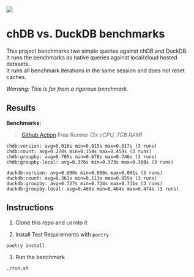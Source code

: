 <img src="https://avatars.githubusercontent.com/u/132536224?s=200&v=4" />

# chDB vs. DuckDB benchmarks

This project benchmarks two simple queries against chDB and DuckDB. <br>
It runs the benchmarks as native queries against local/cloud hosted datasets.. <br>
It runs all benchmark iterations in the same session and does not reset caches. <br>

_Warning: This is far from a rigorous benchmark._

## Results

**Benchmarks:**

> [Github Action](https://github.com/lmangani/embedded-olap-benchmarks/actions/workflows/benchmarks.yml) Free Runner _(2x vCPU, 7GB RAM)_
```
chdb:version: avg=0.016s min=0.015s max=0.017s (3 runs)
chdb:count: avg=0.278s min=0.154s max=0.459s (3 runs)
chdb:groupby: avg=0.705s min=0.678s max=0.746s (3 runs)
chdb:groupby-local: avg=0.376s min=0.373s max=0.380s (3 runs)

duckdb:version: avg=0.000s min=0.000s max=0.001s (3 runs)
duckdb:count: avg=0.361s min=0.113s max=0.855s (3 runs)
duckdb:groupby: avg=0.727s min=0.724s max=0.731s (3 runs)
duckdb:groupby-local: avg=0.468s min=0.464s max=0.474s (3 runs)
```

## Instructions

1. Clone this repo and `cd` into it

2. Install Test Requirements with `poetry`
```shell
poetry install
```

3. Run the benchmark
```shell
./run.sh
```
